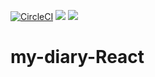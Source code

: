 [![CircleCI](https://circleci.com/gh/MaejorAli/my-diary-React.svg?style=svg)](https://circleci.com/gh/MaejorAli/my-diary-React) <a href="https://codeclimate.com/github/MaejorAli/my-diary-React/maintainability"><img src="https://api.codeclimate.com/v1/badges/6376f97072a0ff2d3f15/maintainability" /></a> <a href="https://codeclimate.com/github/MaejorAli/my-diary-React/test_coverage"><img src="https://api.codeclimate.com/v1/badges/6376f97072a0ff2d3f15/test_coverage" /></a>
# my-diary-React
